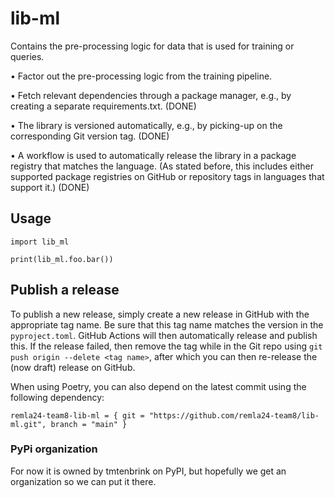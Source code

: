 # lib-ml

Contains the pre-processing logic for data that is used for training or queries.

• Factor out the pre-processing logic from the training pipeline.

• Fetch relevant dependencies through a package manager, e.g., by creating a separate requirements.txt. (DONE)

• The library is versioned automatically, e.g., by picking-up on the corresponding Git version tag. (DONE)

• A workflow is used to automatically release the library in a package registry that matches the language. (As stated before, this includes either supported package registries on GitHub or repository tags in languages that support it.) (DONE)

## Usage

```
import lib_ml

print(lib_ml.foo.bar())

```

## Publish a release

To publish a new release, simply create a new release in GitHub with the appropriate tag name. Be sure that this tag name matches the version in the `pyproject.toml`. GitHub Actions will then automatically release and publish this. If the release failed, then remove the tag while in the Git repo using `git push origin --delete <tag name>`, after which you can then re-release the (now draft) release on GitHub.

When using Poetry, you can also depend on the latest commit using the following dependency:

```
remla24-team8-lib-ml = { git = "https://github.com/remla24-team8/lib-ml.git", branch = "main" }
```

### PyPi organization

For now it is owned by tmtenbrink on PyPI, but hopefully we get an organization so we can put it there.